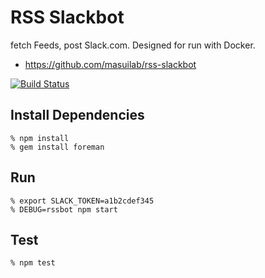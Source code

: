 # RSS Slackbot

fetch Feeds, post Slack.com. Designed for run with Docker.

- https://github.com/masuilab/rss-slackbot

[![Build Status](https://travis-ci.org/masuilab/rss-slackbot.svg?branch=master)](https://travis-ci.org/masuilab/rss-slackbot)


## Install Dependencies

    % npm install
    % gem install foreman

## Run

    % export SLACK_TOKEN=a1b2cdef345
    % DEBUG=rssbot npm start


## Test

    % npm test
